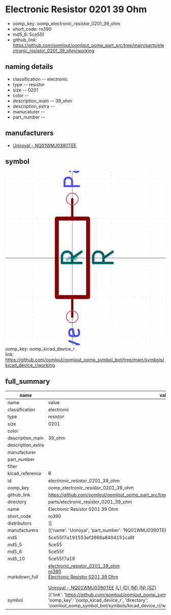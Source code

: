 # Electronic Resistor 0201 39 Ohm

  
* oomp_key: oomp_electronic_resistor_0201_39_ohm 
* short_code: ro390
* md5_6: 5ce55f  
* github_link: https://github.com/oomlout/oomlout_oomp_part_src/tree/main/parts/electronic_resistor_0201_39_ohm/working  
## naming details
* classification -- electronic
* type -- resistor
* size -- 0201
* color -- 
* description_main -- 39_ohm
* description_extra -- 
* manucaturer -- 
* part_number -- 


## manufacturers
* [Uniroyal - NQ01WMJ0390TEE]()  

## symbol

![](symbol/0/working/working_600.png)  
oomp_key: oomp_kicad_device_r  
link: https://github.com/oomlout/oomlout_oomp_symbol_bot/tree/main/symbols/kicad_device_r/working  


## full_summary
| name | value | 
| --- | --- | 
| name | value | 
| classification | electronic | 
| type | resistor | 
| size | 0201 | 
| color |  | 
| description_main | 39_ohm | 
| description_extra |  | 
| manufacturer |  | 
| part_number |  | 
| filter |  | 
| kicad_reference | R | 
| id | electronic_resistor_0201_39_ohm | 
| oomp_key | oomp_electronic_resistor_0201_39_ohm | 
| github_link | https://github.com/oomlout/oomlout_oomp_part_src/tree/main/parts/electronic_resistor_0201_39_ohm/working | 
| directory | parts/electronic_resistor_0201_39_ohm | 
| name | Electronic Resistor 0201 39 Ohm | 
| short_code | ro390 | 
| distributors | [] | 
| manufacturers | [{'name': 'Uniroyal', 'part_number': 'NQ01WMJ0390TEE', 'link': '', 'id': 'manufacturer_uniroyal'}] | 
| md5 | 5ce55f7a191553ef2668a8494151ca8f | 
| md5_5 | 5ce55 | 
| md5_6 | 5ce55f | 
| md5_10 | 5ce55f7a19 | 
| markdown_full | [electronic_resistor_0201_39_ohm](https://github.com/oomlout/oomlout_oomp_part_src/tree/main/parts/electronic_resistor_0201_39_ohm/working)<br>[ro390](https://github.com/oomlout/oomlout_oomp_part_src/tree/main/parts/electronic_resistor_0201_39_ohm/working)<br>[Electronic Resistor 0201 39 Ohm](https://github.com/oomlout/oomlout_oomp_part_src/tree/main/parts/electronic_resistor_0201_39_ohm/working)<br><br>[Uniroyal - NQ01WMJ0390TEE]() [(L)  ](https://www.lcsc.com/search?q=NQ01WMJ0390TEE)[(D)  ](https://www.digikey.com/en/products?keywords=NQ01WMJ0390TEE)[(M)  ](https://www.mouser.com/Search/Refine?Keyword=NQ01WMJ0390TEE)[(N)  ](https://www.newark.com/search?st=NQ01WMJ0390TEE)[(SZ)  ](https://so.szlcsc.com/global.html?k=NQ01WMJ0390TEE)<br> | 
| symbol | [{'link': 'https://github.com/oomlout/oomlout_oomp_symbol_bot/tree/main/symbols/kicad_device_r', 'oomp_key': 'oomp_kicad_device_r', 'directory': 'oomlout_oomp_symbol_bot/symbols/kicad_device_r//working/working.kicad_sym'}] | 

